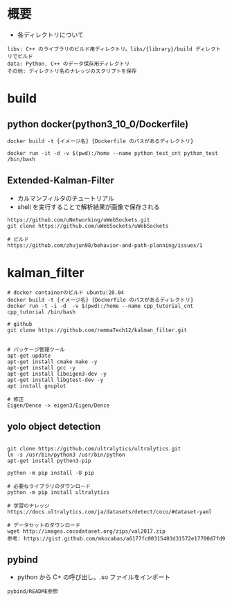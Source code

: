 # 概要
- 各ディレクトリについて
```
libs: C++ のライブラリのビルド用ディレクトリ。libs/{library}/build ディレクトリでビルド
data: Python, C++ のデータ保存用ディレクトリ
その他: ディレクトリ名のナレッジのスクリプトを保存
```



# build
## python docker(python3_10_0/Dockerfile)
```
docker build -t {イメージ名} {Dockerfile のパスがあるディレクトリ}

docker run -it -d -v $(pwd):/home --name python_test_cnt python_test /bin/bash
```

## Extended-Kalman-Filter
- カルマンフィルタのチュートリアル
- shell を実行することで解析結果が画像で保存される
```
https://github.com/uNetworking/uWebSockets.git
git clone https://github.com/uWebSockets/uWebSockets

# ビルド
https://github.com/zhujun98/behavior-and-path-planning/issues/1
```

# kalman_filter
```
# docker containerのビルド ubuntu:20.04
docker build -t {イメージ名} {Dockerfile のパスがあるディレクトリ}
docker run -t -i -d  -v $(pwd):/home --name cpp_tutorial_cnt cpp_tutorial /bin/bash

# github 
git clone https://github.com/remmaTech12/kalman_filter.git


# パッケージ管理ツール
apt-get update
apt-get install cmake make -y
apt-get install gcc -y
apt-get install libeigen3-dev -y
apt-get install libgtest-dev -y
apt install gnuplot

# 修正
Eigen/Dence -> eigen3/Eigen/Dence
```

## yolo object detection
```

git clone https://github.com/ultralytics/ultralytics.git
ln -s /usr/bin/python3 /usr/bin/python
apt-get install python3-pip

python -m pip install -U pip

# 必要なライブラリのダウンロード
python -m pip install ultralytics

# 学習のナレッジ
https://docs.ultralytics.com/ja/datasets/detect/coco/#dataset-yaml

# データセットのダウンロード
wget http://images.cocodataset.org/zips/val2017.zip
参考: https://gist.github.com/mkocabas/a6177fc00315403d31572e17700d7fd9

```


## pybind
- python から C+ の呼び出し。.so ファイルをインポート
```
pybind/README参照
```






